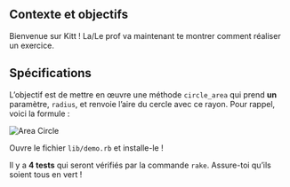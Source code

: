 ## Contexte et objectifs

Bienvenue sur Kitt ! La/Le prof va maintenant te montrer comment réaliser un exercice.

## Spécifications

L’objectif est de mettre en œuvre une méthode `circle_area` qui prend **un** paramètre,
`radius`, et renvoie l’aire du cercle avec ce rayon. Pour rappel,
voici la formule :

![Area Circle](https://raw.githubusercontent.com/lewagon/fullstack-images/master/ruby/area-circle.svg?sanitize=true)

Ouvre le fichier `lib/demo.rb` et installe-le !

Il y a **4 tests** qui seront vérifiés par la commande `rake`. Assure-toi qu’ils soient tous en vert !
